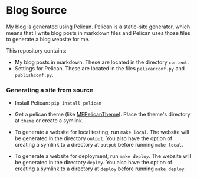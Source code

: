 # Blog Source

My blog is generated using Pelican.
Pelican is a static-site generator, which means that
I write blog posts in markdown files and Pelican uses those files to generate a blog website for me.

This repository contains:

* My blog posts in markdown. These are located in the directory `content`.
* Settings for Pelican. These are located in the files `pelicanconf.py` and `publishconf.py`.

### Generating a site from source

* Install Pelican: `pip install pelican`

* Get a pelican theme (like [MFPelicanTheme](https://github.com/sharmaeklavya2/MFPelicanTheme)).
  Place the theme's directory at `theme` or create a symlink.

* To generate a website for local testing, run `make local`.
  The website will be generated in the directory `output`.
  You also have the option of creating a symlink to a directory at `output`
  before running `make local`.

* To generate a website for deployment, run `make deploy`.
  The website will be generated in the directory `deploy`.
  You also have the option of creating a symlink to a directory at `deploy`
  before running `make deploy`.
